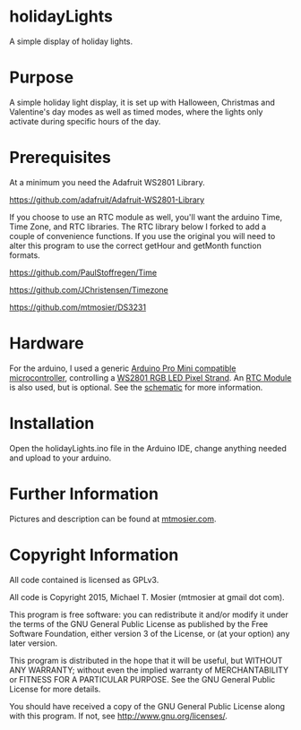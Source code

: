 holidayLights
=============

A simple display of holiday lights.


Purpose
=======

A simple holiday light display, it is set up with Halloween, Christmas and Valentine's day modes as well as timed modes, where the lights only activate during specific hours of the day.


Prerequisites
=============

At a minimum you need the Adafruit WS2801 Library.

https://github.com/adafruit/Adafruit-WS2801-Library

If you choose to use an RTC module as well, you'll want the arduino Time, Time Zone, and RTC libraries.  The RTC library below I forked to add a couple of convenience functions.  If you use the original you will need to alter this program to use the correct getHour and getMonth function formats.

https://github.com/PaulStoffregen/Time

https://github.com/JChristensen/Timezone

https://github.com/mtmosier/DS3231


Hardware
========

For the arduino, I used a generic [Arduino Pro Mini compatible microcontroller](http://www.ebay.com/itm/400762710802?_trksid=p2059210.m2749.l2649&ssPageName=STRK%3AMEBIDX%3AIT), controlling a [WS2801 RGB LED Pixel Strand](https://www.adafruit.com/product/738).  An [RTC Module](http://www.ebay.com/itm/400503978923?_trksid=p2059210.m2749.l2649&ssPageName=STRK%3AMEBIDX%3AIT) is also used, but is optional.  See the [schematic](schematic.png) for more information.


Installation
============

Open the holidayLights.ino file in the Arduino IDE, change anything needed and upload to your arduino.


Further Information
===================

Pictures and description can be found at [mtmosier.com](http://mtmosier.com/80-arduino/78-window-holiday-lights).


Copyright Information
=====================

All code contained is licensed as GPLv3.

All code is Copyright 2015, Michael T. Mosier (mtmosier at gmail dot com).

This program is free software: you can redistribute it and/or modify it under the terms of the GNU General Public License as published by the Free Software Foundation, either version 3 of the License, or (at your option) any later version.

This program is distributed in the hope that it will be useful, but WITHOUT ANY WARRANTY; without even the implied warranty of MERCHANTABILITY or FITNESS FOR A PARTICULAR PURPOSE. See the GNU General Public License for more details.

You should have received a copy of the GNU General Public License along with this program. If not, see http://www.gnu.org/licenses/.
